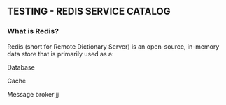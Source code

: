 ## TESTING - REDIS SERVICE CATALOG
### What is Redis?
Redis (short for Remote Dictionary Server) is an open-source, in-memory data store that is primarily used as a:

Database

Cache

Message broker
jj

